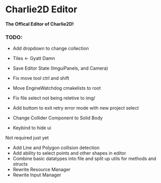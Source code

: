 # Charlie2D Editor
#### The Offical Editor of Charlie2D!

### TODO:
* Add dropdown to change collection 
* Tiles <- Gyatt Damn
* Save Editor State (ImguiPanels, and Camera)
* Fix move tool ctrl and shift

* Move EngineWatchdog cmakelists to root
* Fix file select not being reletive to img/
* Add buttom to exit retry error mode with new project select
* Change Collider Component to Solid Body
* Keybind to hide ui

Not required just yet
* Add Line and Polygon collision detection
* Add ability to select points and other shapes in editor
* Combine basic datatypes into file and split up utils for methods and structs
* Rewrite Resource Manager
* Rewrite Input Manager

